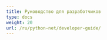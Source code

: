 ```yaml
---
title: Руководство для разработчиков
type: docs
weight: 20
url: /ru/python-net/developer-guide/
---
```

